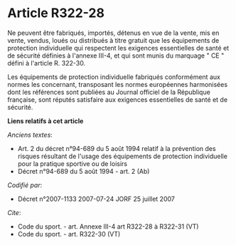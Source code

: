 # Article R322-28

Ne peuvent être fabriqués, importés, détenus en vue de la vente, mis en vente, vendus, loués ou distribués à titre gratuit
que les équipements de protection individuelle qui respectent les exigences essentielles de santé et de sécurité définies à
l'annexe III-4, et qui sont munis du marquage " CE " défini à l'article R. 322-30. 

Les équipements de protection individuelle fabriqués conformément aux normes les concernant, transposant les normes
européennes harmonisées dont les références sont publiées au Journal officiel de la République française, sont réputés
satisfaire aux exigences essentielles de santé et de sécurité.

**Liens relatifs à cet article**

_Anciens textes_:

  - Art. 2 du décret n°94-689 du 5 août 1994 relatif à la prévention des risques résultant de l'usage des équipements de protection individuelle pour la pratique sportive ou de loisirs
  - Décret n°94-689 du 5 août 1994 - art. 2 (Ab)

_Codifié par_:

  - Décret n°2007-1133 2007-07-24 JORF 25 juillet 2007

_Cite_:

  - Code du sport. - art. Annexe III-4 art R322-28 à R322-31 (VT)
  - Code du sport. - art. R322-30 (VT)
